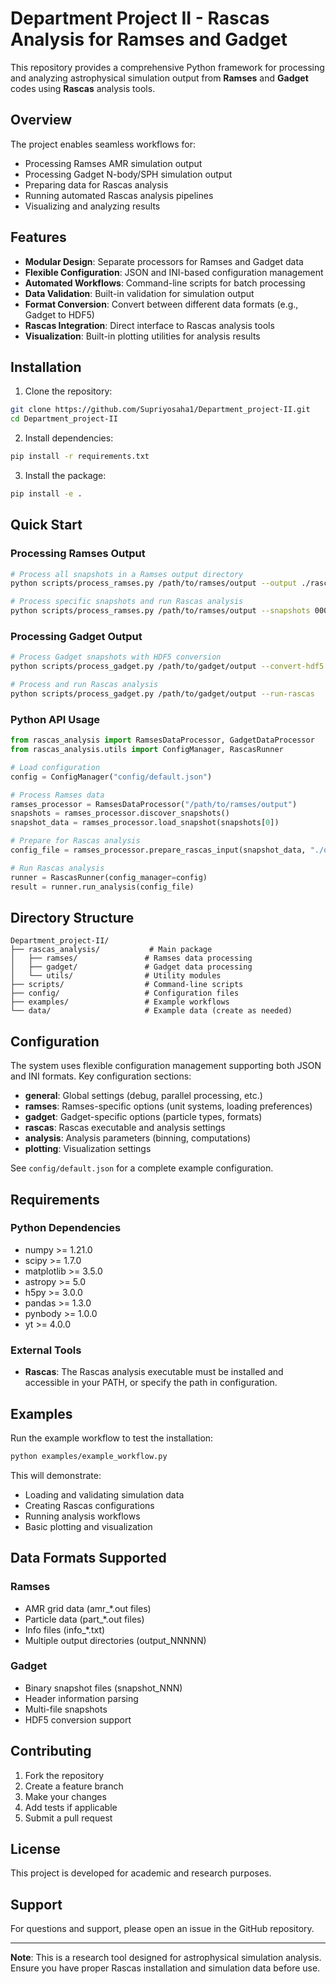 # Department Project II - Rascas Analysis for Ramses and Gadget

This repository provides a comprehensive Python framework for processing and analyzing astrophysical simulation output from **Ramses** and **Gadget** codes using **Rascas** analysis tools.

## Overview

The project enables seamless workflows for:
- Processing Ramses AMR simulation output
- Processing Gadget N-body/SPH simulation output  
- Preparing data for Rascas analysis
- Running automated Rascas analysis pipelines
- Visualizing and analyzing results

## Features

- **Modular Design**: Separate processors for Ramses and Gadget data
- **Flexible Configuration**: JSON and INI-based configuration management
- **Automated Workflows**: Command-line scripts for batch processing
- **Data Validation**: Built-in validation for simulation output
- **Format Conversion**: Convert between different data formats (e.g., Gadget to HDF5)
- **Rascas Integration**: Direct interface to Rascas analysis tools
- **Visualization**: Built-in plotting utilities for analysis results

## Installation

1. Clone the repository:
```bash
git clone https://github.com/Supriyosaha1/Department_project-II.git
cd Department_project-II
```

2. Install dependencies:
```bash
pip install -r requirements.txt
```

3. Install the package:
```bash
pip install -e .
```

## Quick Start

### Processing Ramses Output

```bash
# Process all snapshots in a Ramses output directory
python scripts/process_ramses.py /path/to/ramses/output --output ./rascas_configs

# Process specific snapshots and run Rascas analysis
python scripts/process_ramses.py /path/to/ramses/output --snapshots 00001 00005 --run-rascas
```

### Processing Gadget Output

```bash
# Process Gadget snapshots with HDF5 conversion
python scripts/process_gadget.py /path/to/gadget/output --convert-hdf5 --output ./rascas_configs

# Process and run Rascas analysis
python scripts/process_gadget.py /path/to/gadget/output --run-rascas
```

### Python API Usage

```python
from rascas_analysis import RamsesDataProcessor, GadgetDataProcessor
from rascas_analysis.utils import ConfigManager, RascasRunner

# Load configuration
config = ConfigManager("config/default.json")

# Process Ramses data
ramses_processor = RamsesDataProcessor("/path/to/ramses/output")
snapshots = ramses_processor.discover_snapshots()
snapshot_data = ramses_processor.load_snapshot(snapshots[0])

# Prepare for Rascas analysis
config_file = ramses_processor.prepare_rascas_input(snapshot_data, "./output")

# Run Rascas analysis
runner = RascasRunner(config_manager=config)
result = runner.run_analysis(config_file)
```

## Directory Structure

```
Department_project-II/
├── rascas_analysis/           # Main package
│   ├── ramses/               # Ramses data processing
│   ├── gadget/               # Gadget data processing
│   └── utils/                # Utility modules
├── scripts/                  # Command-line scripts
├── config/                   # Configuration files
├── examples/                 # Example workflows
└── data/                     # Example data (create as needed)
```

## Configuration

The system uses flexible configuration management supporting both JSON and INI formats. Key configuration sections:

- **general**: Global settings (debug, parallel processing, etc.)
- **ramses**: Ramses-specific options (unit systems, loading preferences)
- **gadget**: Gadget-specific options (particle types, formats)
- **rascas**: Rascas executable and analysis settings
- **analysis**: Analysis parameters (binning, computations)
- **plotting**: Visualization settings

See `config/default.json` for a complete example configuration.

## Requirements

### Python Dependencies
- numpy >= 1.21.0
- scipy >= 1.7.0
- matplotlib >= 3.5.0
- astropy >= 5.0
- h5py >= 3.0.0
- pandas >= 1.3.0
- pynbody >= 1.0.0
- yt >= 4.0.0

### External Tools
- **Rascas**: The Rascas analysis executable must be installed and accessible in your PATH, or specify the path in configuration.

## Examples

Run the example workflow to test the installation:

```bash
python examples/example_workflow.py
```

This will demonstrate:
- Loading and validating simulation data
- Creating Rascas configurations
- Running analysis workflows
- Basic plotting and visualization

## Data Formats Supported

### Ramses
- AMR grid data (amr_*.out files)
- Particle data (part_*.out files)  
- Info files (info_*.txt)
- Multiple output directories (output_NNNNN)

### Gadget
- Binary snapshot files (snapshot_NNN)
- Header information parsing
- Multi-file snapshots
- HDF5 conversion support

## Contributing

1. Fork the repository
2. Create a feature branch
3. Make your changes
4. Add tests if applicable
5. Submit a pull request

## License

This project is developed for academic and research purposes.

## Support

For questions and support, please open an issue in the GitHub repository.

---

**Note**: This is a research tool designed for astrophysical simulation analysis. Ensure you have proper Rascas installation and simulation data before use.